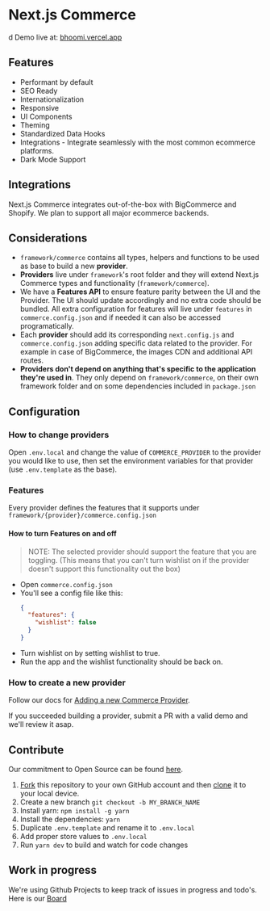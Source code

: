 # Next.js Commerce 

d
Demo live at: [bhoomi.vercel.app](https://bhoomi.vercel.app/)

## Features

- Performant by default
- SEO Ready
- Internationalization
- Responsive
- UI Components
- Theming
- Standardized Data Hooks
- Integrations - Integrate seamlessly with the most common  ecommerce platforms.
- Dark Mode Support

## Integrations

Next.js Commerce integrates  out-of-the-box with BigCommerce and Shopify. We plan to support all major ecommerce backends.

## Considerations

- `framework/commerce` contains all types, helpers and functions to be used as base to build a new **provider**.
- **Providers** live under `framework`'s root folder and they will extend Next.js Commerce types and functionality (`framework/commerce`).
- We have a **Features API** to ensure feature parity between the UI and the Provider. The UI should update accordingly and no extra code should be bundled. All extra configuration for features will live under `features` in `commerce.config.json` and if needed it can also be accessed programatically.
- Each **provider** should add its corresponding `next.config.js` and `commerce.config.json` adding specific data related to the provider. For example in case of BigCommerce, the images CDN and additional API routes.
- **Providers don't depend on anything that's specific to the application they're used in**. They only depend on `framework/commerce`, on their own framework folder and on some dependencies included in `package.json`

## Configuration

### How to change providers

Open `.env.local` and change the value of `COMMERCE_PROVIDER` to the provider you would like to use, then set the environment variables for that provider (use `.env.template` as the base).

### Features

Every provider defines the features that it supports under `framework/{provider}/commerce.config.json`

#### How to turn Features on and off

> NOTE: The selected provider should support the feature that you are toggling. (This means that you can't turn wishlist on if the provider doesn't support this functionality out the box)

- Open `commerce.config.json`
- You'll see a config file like this:
  ```json
  {
    "features": {
      "wishlist": false
    }
  }
  ```
- Turn wishlist on by setting wishlist to true.
- Run the app and the wishlist functionality should be back on.

### How to create a new provider

Follow our docs for [Adding a new Commerce Provider](framework/commerce/new-provider.md).

If you succeeded building a provider, submit a PR with a valid demo and we'll review it asap.

## Contribute

Our commitment to Open Source can be found [here](https://vercel.com/oss).

1. [Fork](https://help.github.com/articles/fork-a-repo/) this repository to your own GitHub account and then [clone](https://help.github.com/articles/cloning-a-repository/) it to your local device.
2. Create a new branch `git checkout -b MY_BRANCH_NAME`
3. Install yarn: `npm install -g yarn`
4. Install the dependencies: `yarn`
5. Duplicate `.env.template` and rename it to `.env.local`
6. Add proper store values to `.env.local`
7. Run `yarn dev` to build and watch for code changes

## Work in progress

We're using Github Projects to keep track of issues in progress and todo's. Here is our [Board](https://github.com/vercel/commerce/projects/1)
